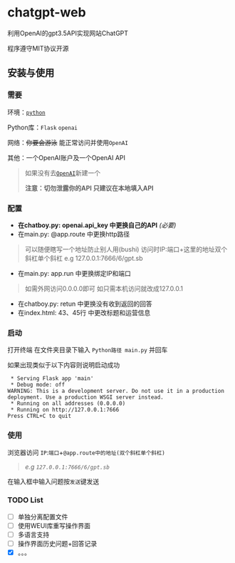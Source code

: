 # chatgpt-web
利用OpenAI的gpt3.5API实现网站ChatGPT

程序遵守MIT协议开源

## 安装与使用
### 需要
环境：[`python`](python.org/downloads/)

Python库：`Flask` `openai`

网络：~~你要会游泳~~ 能正常访问并使用`OpenAI`

其他：一个OpenAI账户及一个OpenAI API

> 如果没有去[`OpenAI`](https://platform.openai.com/account/api-keys)新建一个
> 
> **注意：切勿泄露你的API 只建议在本地填入API**

### 配置
- **在chatboy.py: openai.api_key 中更换自己的API** *(必要)*
- 在main.py: @app.route 中更换http路径
> 可以随便瞎写一个地址防止别人用(bushi) 访问时IP:端口+这里的地址双个斜杠单个斜杠 e.g 127.0.0.1:7666/6/gpt.sb
- 在main.py: app.run 中更换绑定IP和端口
> 如需外网访问0.0.0.0即可 如只需本机访问就改成127.0.0.1
- 在chatboy.py: retun 中更换没有收到返回的回答
- 在index.html: 43、45行 中更改标题和运营信息

### 启动
打开终端 在文件夹目录下输入 `Python路径 main.py` 并回车

如果出现类似于以下内容则说明启动成功
```
 * Serving Flask app 'main'
 * Debug mode: off
WARNING: This is a development server. Do not use it in a production deployment. Use a production WSGI server instead.
 * Running on all addresses (0.0.0.0)
 * Running on http://127.0.0.1:7666
Press CTRL+C to quit
```

### 使用
浏览器访问 `IP`:`端口`+`@app.route中的地址(双个斜杠单个斜杠)`
> *e.g `127.0.0.1:7666/6/gpt.sb`*

在输入框中输入问题按`发送`键发送

### TODO List
- [ ] 单独分离配置文件
- [ ] 使用WEUI库重写操作界面
- [ ] 多语言支持
- [ ] 操作界面历史问题+回答记录
- [x] 。。。
